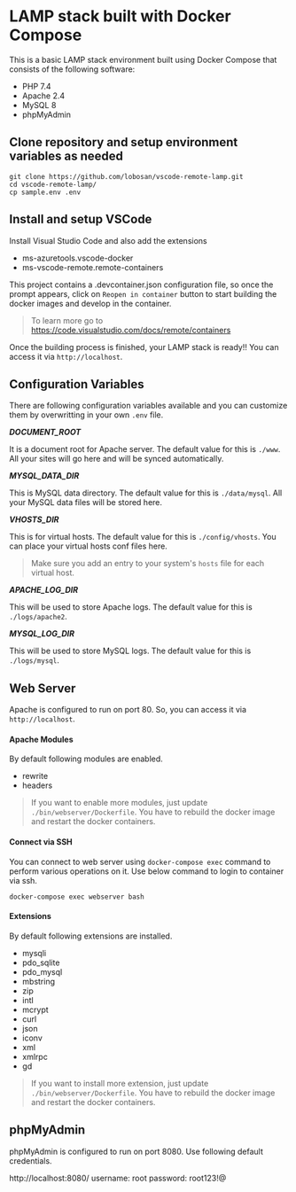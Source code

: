 # LAMP stack built with Docker Compose

This is a basic LAMP stack environment built using Docker Compose that consists of the following software:

* PHP 7.4
* Apache 2.4
* MySQL 8
* phpMyAdmin

## Clone repository and setup environment variables as needed

```shell
git clone https://github.com/lobosan/vscode-remote-lamp.git
cd vscode-remote-lamp/
cp sample.env .env
```

## Install and setup VSCode

Install Visual Studio Code and also add the extensions

* ms-azuretools.vscode-docker
* ms-vscode-remote.remote-containers

This project contains a .devcontainer.json configuration file, so once the prompt appears, click on `Reopen in container` button to start building the docker images and develop in the container.

> To learn more go to https://code.visualstudio.com/docs/remote/containers

Once the building process is finished, your LAMP stack is ready!!
You can access it via `http://localhost`.

## Configuration Variables

There are following configuration variables available and you can customize them by overwritting in your own `.env` file.

_**DOCUMENT_ROOT**_

It is a document root for Apache server. The default value for this is `./www`. All your sites will go here and will be synced automatically.

_**MYSQL_DATA_DIR**_

This is MySQL data directory. The default value for this is `./data/mysql`. All your MySQL data files will be stored here.

_**VHOSTS_DIR**_

This is for virtual hosts. The default value for this is `./config/vhosts`. You can place your virtual hosts conf files here.

> Make sure you add an entry to your system's `hosts` file for each virtual host.

_**APACHE_LOG_DIR**_

This will be used to store Apache logs. The default value for this is `./logs/apache2`.

_**MYSQL_LOG_DIR**_

This will be used to store MySQL logs. The default value for this is `./logs/mysql`.

## Web Server

Apache is configured to run on port 80. So, you can access it via `http://localhost`.

#### Apache Modules

By default following modules are enabled.

* rewrite
* headers

> If you want to enable more modules, just update `./bin/webserver/Dockerfile`.
> You have to rebuild the docker image and restart the docker containers.

#### Connect via SSH

You can connect to web server using `docker-compose exec` command to perform various operations on it. Use below command to login to container via ssh.

```shell
docker-compose exec webserver bash
```
#### Extensions

By default following extensions are installed.

* mysqli
* pdo_sqlite
* pdo_mysql
* mbstring
* zip
* intl
* mcrypt
* curl
* json
* iconv
* xml
* xmlrpc
* gd

> If you want to install more extension, just update `./bin/webserver/Dockerfile`.
> You have to rebuild the docker image and restart the docker containers.

## phpMyAdmin

phpMyAdmin is configured to run on port 8080. Use following default credentials.

http://localhost:8080/
username: root
password: root123!@
